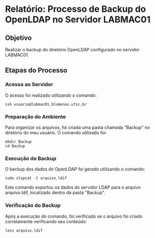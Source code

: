 # Relatório: Processo de Backup do OpenLDAP no Servidor LABMAC01

## Objetivo
Realizar o backup do diretório OpenLDAP configurado no servidor LABMAC01.

## Etapas do Processo

### Acesso ao Servidor
O acesso foi realizado utilizando o comando:
```
ssh usuario@labmac01.blumenau.ufsc.br
```

### Preparação do Ambiente
Para organizar os arquivos, foi criada uma pasta chamada "Backup" no diretório do meu usuário. O comando utilizado foi:
```
mkdir Backup
cd Backup
```

### Execução do Backup
O backup dos dados do OpenLDAP foi gerado utilizando o comando:
```
sudo slapcat -l arquivo.ldif
```
Este comando exportou os dados do servidor LDAP para o arquivo arquivo.ldif, localizado dentro da pasta "Backup".

### Verificação do Backup
Após a execução do comando, foi verificado se o arquivo foi criado corretamente verificando seu conteúdo:
```
less arquivo.ldif
```
